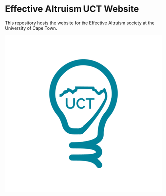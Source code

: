 # Effective Altruism UCT Website
This repository hosts the website for the Effective Altruism society at the University of Cape Town.

![Effective Altruism UCT Logo](docs/assets/images/ea_uct_logo.png)
